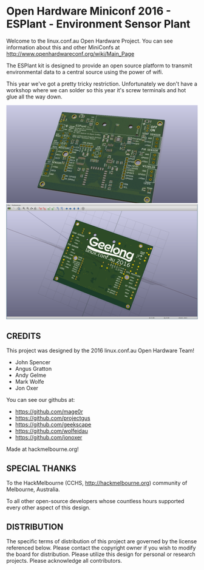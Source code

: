 Open Hardware Miniconf 2016 - ESPlant - Environment Sensor Plant
=============

Welcome to the linux.conf.au Open Hardware Project.  You can see information about this and other MiniConfs at http://www.openhardwareconf.org/wiki/Main_Page

The ESPlant kit is designed to provide an open source platform to transmit environmental data to a central source using the power of wifi.

This year we've got a pretty tricky restriction.  Unfortunately we don't have a workshop where we can solder so this year it's screw terminals and hot glue all the way down.

![Board Front](Photos/ESPlant.front.png?raw=true "front")
![Board Back](Photos/ESPlant.back.png?raw=true "back")



CREDITS
------------

This project was designed by the 2016 linux.conf.au Open Hardware Team!
 - John Spencer
 - Angus Gratton
 - Andy Gelme
 - Mark Wolfe
 - Jon Oxer

You can see our githubs at:
 - https://github.com/mage0r
 - https://github.com/projectgus
 - https://github.com/geekscape
 - https://github.com/wolfeidau
 - https://github.com/jonoxer

Made at hackmelbourne.org!

SPECIAL THANKS
------------

To the HackMelbourne (CCHS, http://hackmelbourne.org) community of Melbourne, Australia.

To all other open-source developers whose countless hours supported every other aspect of this design.

DISTRIBUTION
------------
The specific terms of distribution of this project are governed by the
license referenced below. Please contact the copyright owner if you wish to modify the board for distribution. Please utilize this design for personal or research projects. Please acknowledge all contributors.
